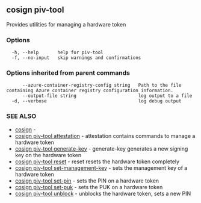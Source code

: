 ## cosign piv-tool

Provides utilities for managing a hardware token

### Options

```
  -h, --help       help for piv-tool
  -f, --no-input   skip warnings and confirmations
```

### Options inherited from parent commands

```
      --azure-container-registry-config string   Path to the file containing Azure container registry configuration information.
      --output-file string                       log output to a file
  -d, --verbose                                  log debug output
```

### SEE ALSO

* [cosign](cosign.md)	 - 
* [cosign piv-tool attestation](cosign_piv-tool_attestation.md)	 - attestation contains commands to manage a hardware token
* [cosign piv-tool generate-key](cosign_piv-tool_generate-key.md)	 - generate-key generates a new signing key on the hardware token
* [cosign piv-tool reset](cosign_piv-tool_reset.md)	 - reset resets the hardware token completely
* [cosign piv-tool set-management-key](cosign_piv-tool_set-management-key.md)	 - sets the management key of a hardware token
* [cosign piv-tool set-pin](cosign_piv-tool_set-pin.md)	 - sets the PIN on a hardware token
* [cosign piv-tool set-puk](cosign_piv-tool_set-puk.md)	 - sets the PUK on a hardware token
* [cosign piv-tool unblock](cosign_piv-tool_unblock.md)	 - unblocks the hardware token, sets a new PIN

